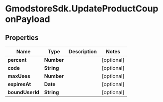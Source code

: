 # GmodstoreSdk.UpdateProductCouponPayload

## Properties

Name | Type | Description | Notes
------------ | ------------- | ------------- | -------------
**percent** | **Number** |  | [optional] 
**code** | **String** |  | [optional] 
**maxUses** | **Number** |  | [optional] 
**expiresAt** | **Date** |  | [optional] 
**boundUserId** | **String** |  | [optional] 


